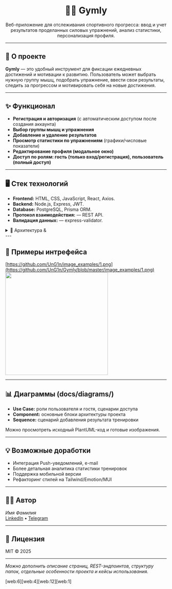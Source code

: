 <h1 align="center">🏋️‍♂️ Gymly</h1>
<p align="center">
  Веб-приложение для отслеживания спортивного прогресса: ввод и учет результатов проделанных силовых упражнений, анализ статистики, персонализация профиля.
</p>

---

## 🚀 О проекте

**Gymly** — это удобный инструмент для фиксации ежедневных достижений и мотивации к развитию.
Пользователь может выбрать нужную группу мышц, подобрать упражнение, ввести свои результаты, следить за прогрессом и мотивировать себя на новые достижения.

---

## ✨ Функционал

- **Регистрация и авторизация** (c автоматическим доступом после создания аккаунта)
- **Выбор группы мышц и упражнения**
- **Добавление и удаление результатов**
- **Просмотр статистики по упражнениям** (графики/числовые показатели)
- **Редактирование профиля (модальное окно)**
- **Доступ по ролям: гость (только вход/регистрация), пользователь (полный доступ)**

---

## 🖥️ Стек технологий

- **Frontend:** HTML, CSS, JavaScript, React, Axios.
- **Backend:** Node.js, Express, JWT.
- **Database:** PostgreSQL, Prisma ORM.
- **Протокол взаимодействия:** — REST API.
- **Валидация данных:** — express-validator.
  
<details>
<summary>📁 Архитектура &amp;</summary>

- Frontend: страницы Home, ExerciseList, ExerciseDetail, Login, Register, Profile, ProfileEdit.
- Backend: контроллеры Auth, User, Exercise, Profile, middleware проверки токенов.
- ORM: Prisma, база данных в PostgreSQL.
- Взаимодействие клиент <-> сервер по REST, бэкенд <-> БД через Prisma ORM.

</details>
---

## 📝 Примеры интрефейса

[https://github.com/UnG1n/image_examples/1.png](https://github.com/UnG1n/Gymly/blob/master/image_examples/1.png)
<img src="screenshots/statistics.png" width="320"/>

---

## 📊 Диаграммы (docs/diagrams/)

- **Use Case:** роли пользователя и гостя, сценарии доступа
- **Component:** основные блоки архитектуры проекта
- **Sequence:** сценарий добавления результата тренировки

Можно просмотреть исходный PlantUML-код и готовые изображения.

---

## 💡 Возможные доработки

- Интеграция Push-уведомлений, e-mail
- Более детальная аналитика статистики тренировок
- Поддержка мобильной версии
- Рефакторинг стилей на Tailwind/Emotion/MUI

---

## 🧑‍💻 Автор

*Имя Фамилия*  
[LinkedIn](https://linkedin.com/in/ваш-линкед-ин) • [Telegram](https://t.me/ваш_ник)

---

## 📎 Лицензия

MIT © 2025

---

_Можно дополнить описание страниц, REST-эндпоинтов, структуру папок, отдельные особенности проекта и кейсы использования._

[web:6][web:4][web:12][web:1]
